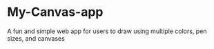# My-Canvas-app
A fun and simple web app for users to draw using multiple colors, pen sizes, and canvases
